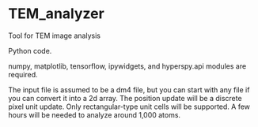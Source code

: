 # TEM_analyzer
Tool for TEM image analysis

Python code.

numpy, matplotlib, tensorflow, ipywidgets, and hyperspy.api modules are required.

The input file is assumed to be a dm4 file, but you can start with any file if you can convert it into a 2d array.
The position update will be a discrete pixel unit update.
Only rectangular-type unit cells will be supported.
A few hours will be needed to analyze around 1,000 atoms.



